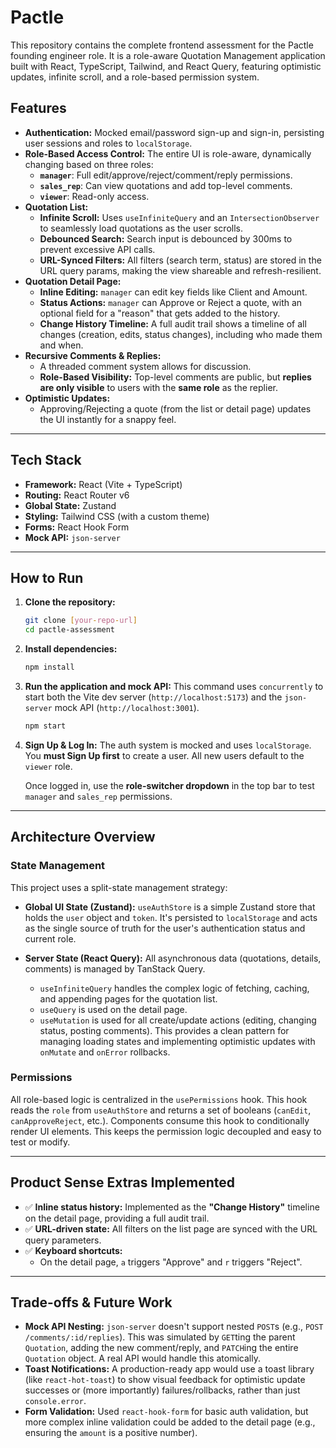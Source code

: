 # Pactle

This repository contains the complete frontend assessment for the Pactle founding engineer role. It is a role-aware Quotation Management application built with React, TypeScript, Tailwind, and React Query, featuring optimistic updates, infinite scroll, and a role-based permission system.


## Features

-   **Authentication:** Mocked email/password sign-up and sign-in, persisting user sessions and roles to `localStorage`.
-   **Role-Based Access Control:** The entire UI is role-aware, dynamically changing based on three roles:
    -   **`manager`**: Full edit/approve/reject/comment/reply permissions.
    -   **`sales_rep`**: Can view quotations and add top-level comments.
    -   **`viewer`**: Read-only access.
-   **Quotation List:**
    -   **Infinite Scroll:** Uses `useInfiniteQuery` and an `IntersectionObserver` to seamlessly load quotations as the user scrolls.
    -   **Debounced Search:** Search input is debounced by 300ms to prevent excessive API calls.
    -   **URL-Synced Filters:** All filters (search term, status) are stored in the URL query params, making the view shareable and refresh-resilient.
-   **Quotation Detail Page:**
    -   **Inline Editing:** `manager` can edit key fields like Client and Amount.
    -   **Status Actions:** `manager` can Approve or Reject a quote, with an optional field for a "reason" that gets added to the history.
    -   **Change History Timeline:** A full audit trail shows a timeline of all changes (creation, edits, status changes), including who made them and when.
-   **Recursive Comments & Replies:**
    -   A threaded comment system allows for discussion.
    -   **Role-Based Visibility:** Top-level comments are public, but **replies are only visible** to users with the **same role** as the replier.
-   **Optimistic Updates:**
    -   Approving/Rejecting a quote (from the list or detail page) updates the UI instantly for a snappy feel.

---

## Tech Stack

-   **Framework:** React (Vite + TypeScript)
-   **Routing:** React Router v6
-   **Global State:** Zustand
-   **Styling:** Tailwind CSS (with a custom theme)
-   **Forms:** React Hook Form
-   **Mock API:** `json-server`

---

## How to Run

1.  **Clone the repository:**
    ```bash
    git clone [your-repo-url]
    cd pactle-assessment
    ```

2.  **Install dependencies:**
    ```bash
    npm install
    ```

3.  **Run the application and mock API:**
    This command uses `concurrently` to start both the Vite dev server (`http://localhost:5173`) and the `json-server` mock API (`http://localhost:3001`).

    ```bash
    npm start
    ```

4.  **Sign Up & Log In:**
    The auth system is mocked and uses `localStorage`. You **must Sign Up first** to create a user. All new users default to the `viewer` role.

    Once logged in, use the **role-switcher dropdown** in the top bar to test `manager` and `sales_rep` permissions.

---

## Architecture Overview

### State Management

This project uses a split-state management strategy:

-   **Global UI State (Zustand):** `useAuthStore` is a simple Zustand store that holds the `user` object and `token`. It's persisted to `localStorage` and acts as the single source of truth for the user's authentication status and current role.

-   **Server State (React Query):** All asynchronous data (quotations, details, comments) is managed by TanStack Query.
    -   `useInfiniteQuery` handles the complex logic of fetching, caching, and appending pages for the quotation list.
    -   `useQuery` is used on the detail page.
    -   `useMutation` is used for all create/update actions (editing, changing status, posting comments). This provides a clean pattern for managing loading states and implementing optimistic updates with `onMutate` and `onError` rollbacks.

### Permissions

All role-based logic is centralized in the `usePermissions` hook. This hook reads the `role` from `useAuthStore` and returns a set of booleans (`canEdit`, `canApproveReject`, etc.). Components consume this hook to conditionally render UI elements. This keeps the permission logic decoupled and easy to test or modify.

---

## Product Sense Extras Implemented

-   ✅ **Inline status history:** Implemented as the **"Change History"** timeline on the detail page, providing a full audit trail.
-   ✅ **URL-driven state:** All filters on the list page are synced with the URL query parameters.
-   ✅ **Keyboard shortcuts:**
    -   On the detail page, `a` triggers "Approve" and `r` triggers "Reject".

---

## Trade-offs & Future Work

-   **Mock API Nesting:** `json-server` doesn't support nested `POST`s (e.g., `POST /comments/:id/replies`). This was simulated by `GET`ting the parent `Quotation`, adding the new comment/reply, and `PATCH`ing the entire `Quotation` object. A real API would handle this atomically.
-   **Toast Notifications:** A production-ready app would use a toast library (like `react-hot-toast`) to show visual feedback for optimistic update successes or (more importantly) failures/rollbacks, rather than just `console.error`.
-   **Form Validation:** Used `react-hook-form` for basic auth validation, but more complex inline validation could be added to the detail page (e.g., ensuring the `amount` is a positive number).
